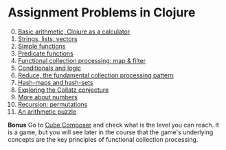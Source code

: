 # Assignment Problems in Clojure

0. [Basic arithmetic, Clojure as a calculator](ASSIGNMENTS/00_arithmetic.pdf)
1. [Strings, lists, vectors](ASSIGNMENTS/01_strings_lists_vectors.pdf)
2. [Simple functions](ASSIGNMENTS/02_simple_functions.pdf)
3. [Predicate functions](ASSIGNMENTS/03_predicate_functions.pdf)
4. [Functional collection processing: map & filter](ASSIGNMENTS/04_map_filter.pdf)
5. [Conditionals and logic](ASSIGNMENTS/05_logic.pdf)
6. [Reduce, the fundamental collection processing pattern](ASSIGNMENTS/06_reduce.pdf)
7. [Hash-maps and hash-sets](ASSIGNMENTS/07_hashmap_hashset.pdf)
8. [Exploring the Collatz conjecture](ASSIGNMENTS/08_collatz.pdf)
9. [More about numbers](ASSIGNMENTS/09_numbers.pdf)
10. [Recursion: permutations](ASSIGNMENTS/10_permutations.pdf)
11. [An arithmetic puzzle](ASSIGNMENTS/11_arithmetic_puzzle.pdf)

**Bonus** Go to [Cube Composer](https://david-peter.de/cube-composer/) and check what is the level you can reach.
It is a game, but you will see later in the course that the game's underlying concepts are the key principles of functional collection processing.
